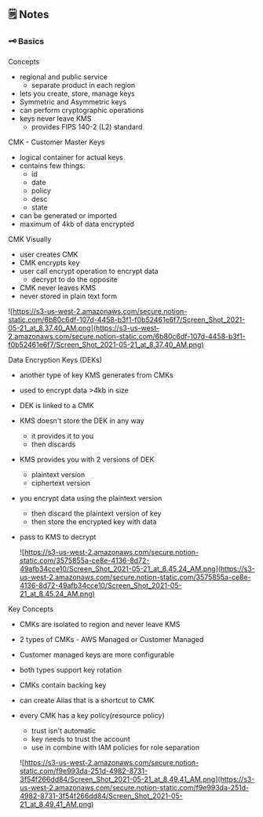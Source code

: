 ## 🗒️ Notes

### 🗝️ Basics

Concepts

- regional and public service
  - separate product in each region
- lets you create, store, manage keys
- Symmetric and Asymmetric keys
- can perform cryptographic operations
- keys never leave KMS
  - provides FIPS 140-2 (L2) standard

CMK - Customer Master Keys

- logical container for actual keys
- contains few things:
  - id
  - date
  - policy
  - desc
  - state
- can be generated or imported
- maximum of 4kb of data encrypted

CMK Visually

- user creates CMK
- CMK encrypts key
- user call encrypt operation to encrypt data
  - decrypt to do the opposite
- CMK never leaves KMS
- never stored in plain text form

![https://s3-us-west-2.amazonaws.com/secure.notion-static.com/6b80c6df-107d-4458-b3f1-f0b52461e6f7/Screen_Shot_2021-05-21_at_8.37.40_AM.png](https://s3-us-west-2.amazonaws.com/secure.notion-static.com/6b80c6df-107d-4458-b3f1-f0b52461e6f7/Screen_Shot_2021-05-21_at_8.37.40_AM.png)

Data Encryption Keys (DEKs)

- another type of key KMS generates from CMKs
- used to encrypt data >4kb in size
- DEK is linked to a CMK
- KMS doesn't store the DEK in any way
  - it provides it to you
  - then discards
- KMS provides you with 2 versions of DEK
  - plaintext version
  - ciphertext version
- you encrypt data using the plaintext version
  - then discard the plaintext version of key
  - then store the encrypted key with data
- pass to KMS to decrypt

  ![https://s3-us-west-2.amazonaws.com/secure.notion-static.com/3575855a-ce8e-4136-8d72-49afb34cce10/Screen_Shot_2021-05-21_at_8.45.24_AM.png](https://s3-us-west-2.amazonaws.com/secure.notion-static.com/3575855a-ce8e-4136-8d72-49afb34cce10/Screen_Shot_2021-05-21_at_8.45.24_AM.png)

Key Concepts

- CMKs are isolated to region and never leave KMS
- 2 types of CMKs - AWS Managed or Customer Managed
- Customer managed keys are more configurable
- both types support key rotation
- CMKs contain backing key
- can create Alias that is a shortcut to CMK
- every CMK has a key policy(resource policy)

  - trust isn't automatic
  - key needs to trust the account
  - use in combine with IAM policies for role separation

  ![https://s3-us-west-2.amazonaws.com/secure.notion-static.com/f9e993da-251d-4982-8731-3f54f266dd84/Screen_Shot_2021-05-21_at_8.49.41_AM.png](https://s3-us-west-2.amazonaws.com/secure.notion-static.com/f9e993da-251d-4982-8731-3f54f266dd84/Screen_Shot_2021-05-21_at_8.49.41_AM.png)

